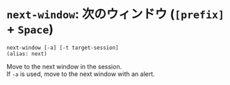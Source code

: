 # `next-window`: 次のウィンドウ (`[prefix]` + `Space`)

    next-window [-a] [-t target-session]
    (alias: next)

Move to the next window in the session.  
If `-a` is used,
move to the next window with an alert.
